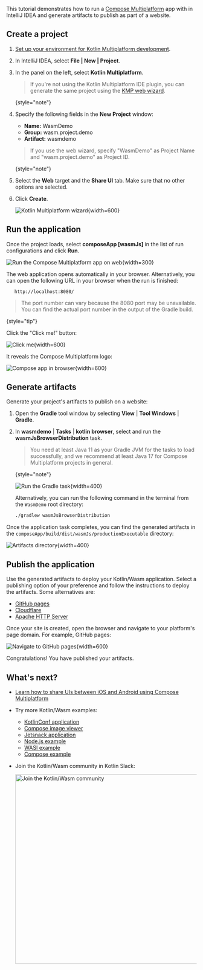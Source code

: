 [//]: # (title: Get started with Kotlin/Wasm and Compose Multiplatform)

<primary-label ref="beta"/> 

This tutorial demonstrates how to run a [Compose Multiplatform](https://www.jetbrains.com/lp/compose-multiplatform/) 
app with [](wasm-overview.md) in IntelliJ IDEA and generate artifacts to publish as part of a website.

## Create a project

1. [Set up your environment for Kotlin Multiplatform development](/docs/multiplatform/quickstart.html#set-up-the-environment).
2. In IntelliJ IDEA, select **File | New | Project**.
3. In the panel on the left, select **Kotlin Multiplatform**.

   > If you're not using the Kotlin Multiplatform IDE plugin, you can generate the same project using the [KMP web wizard](https://kmp.jetbrains.com/?web=true&webui=compose&includeTests=true).
   >
   {style="note"}

4. Specify the following fields in the **New Project** window:

   * **Name:** WasmDemo
   * **Group:** wasm.project.demo
   * **Artifact:** wasmdemo

   > If you use the web wizard, specify "WasmDemo" as Project Name and "wasm.project.demo" as Project ID.
   >
   {style="note"}

5. Select the **Web** target and the **Share UI** tab. Make sure that no other options are selected.
6. Click **Create**.

   ![Kotlin Multiplatform wizard](wasm-kmp-wizard.png){width=600}

## Run the application

Once the project loads, select **composeApp [wasmJs]** in the list of run configurations and click **Run**.

![Run the Compose Multiplatform app on web](compose-run-web-black.png){width=300}

The web application opens automatically in your browser. Alternatively, you can open the following URL in your browser when the run is finished:

```shell
   http://localhost:8080/
```
> The port number can vary because the 8080 port may be unavailable.
> You can find the actual port number in the output of the Gradle build.
>
{style="tip"}

Click the "Click me!" button:

![Click me](wasm-composeapp-browser-clickme.png){width=600}

It reveals the Compose Multiplatform logo:

![Compose app in browser](wasm-composeapp-browser.png){width=600}

## Generate artifacts

Generate your project's artifacts to publish on a website:

1. Open the **Gradle** tool window by selecting **View** | **Tool Windows** | **Gradle**.
2. In **wasmdemo** | **Tasks** | **kotlin browser**, select and run the **wasmJsBrowserDistribution** task.

   > You need at least Java 11 as your Gradle JVM for the tasks to load successfully, and we recommend at least 
   > Java 17 for Compose Multiplatform projects in general.
   >
   {style="note"}

   ![Run the Gradle task](wasm-gradle-task-window-compose.png){width=400}

   Alternatively, you can run the following command in the terminal from the `WasmDemo` root directory:

    ```bash
    ./gradlew wasmJsBrowserDistribution
    ```

Once the application task completes, you can find the generated artifacts in the `composeApp/build/dist/wasmJs/productionExecutable`
directory:

![Artifacts directory](wasm-composeapp-directory.png){width=400}

## Publish the application

Use the generated artifacts to deploy your Kotlin/Wasm application. 
Select a publishing option of your preference
and follow the instructions to deploy the artifacts. 
Some alternatives are:

* [GitHub pages](https://docs.github.com/en/pages/getting-started-with-github-pages/creating-a-github-pages-site#creating-your-site)
* [Cloudflare](https://developers.cloudflare.com/workers/)
* [Apache HTTP Server](https://httpd.apache.org/docs/2.4/getting-started.html)

Once your site is created, open the browser and navigate to your platform's page domain. For example, GitHub pages:

   ![Navigate to GitHub pages](wasm-composeapp-github-clickme.png){width=600}

   Congratulations! You have published your artifacts.

## What's next?

* [Learn how to share UIs between iOS and Android using Compose Multiplatform](/docs/multiplatform/compose-multiplatform-create-first-app.html)
* Try more Kotlin/Wasm examples:

  * [KotlinConf application](https://github.com/JetBrains/kotlinconf-app)
  * [Compose image viewer](https://github.com/JetBrains/compose-multiplatform/tree/master/examples/imageviewer)
  * [Jetsnack application](https://github.com/JetBrains/compose-multiplatform/tree/master/examples/jetsnack)
  * [Node.js example](https://github.com/Kotlin/kotlin-wasm-nodejs-template)
  * [WASI example](https://github.com/Kotlin/kotlin-wasm-wasi-template)
  * [Compose example](https://github.com/Kotlin/kotlin-wasm-compose-template)

* Join the Kotlin/Wasm community in Kotlin Slack:

  <a href="https://slack-chats.kotlinlang.org/c/webassembly"><img src="join-slack-channel.svg" width="500" alt="Join the Kotlin/Wasm community" style="block"/></a>